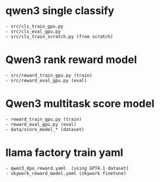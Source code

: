 # qwen3 single classify
    - src/cls_train_gpu.py
    - src/cls_eval_gpu.py
    - src/cls_train_scratch.py (from scratch)

# Qwen3 rank reward model
    - src/reward_train_gpu.py (train)
    - src/reward_eval_gpu.py (eval)


# Qwen3 multitask score model
    - reward_train_gpu.py (train)
    - reward_eval_gpu.py (eval)
    - data/score_model_* (dataset)


# llama factory train yaml
    - qwen3_dpo_reward.yaml  (using GPT4.1 dataset)
    - skywork_reward_model.yaml (skywork finetune)
